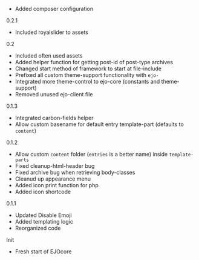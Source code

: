 - Added composer configuration

0.2.1
- Included royalslider to assets

0.2
- Included often used assets
- Added helper function for getting post-id of post-type archives
- Changed start method of framework to start at file-include
- Prefixed all custom theme-support functionality with `ejo-`
- Integrated more theme-control to ejo-core (constants and theme-support)
- Removed unused ejo-client file

0.1.3
- Integrated carbon-fields helper
- Allow custom basename for default entry template-part (defaults to `content`)

0.1.2
- Allow custom `content` folder (`entries` is a better name) inside `template-parts`
- Fixed cleanup-html-header bug
- Fixed archive bug when retrieving body-classes
- Cleanud up appearance menu
- Added icon print function for php
- Added icon shortcode

0.1.1
- Updated Disable Emoji
- Added templating logic
- Reorganized code

Init
- Fresh start of EJOcore